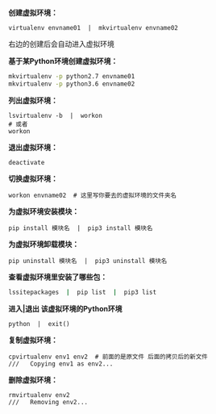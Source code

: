 **创建虚拟环境：**

```shell
virtualenv envname01  |  mkvirtualenv envname02 
```

右边的创建后会自动进入虚拟环境

**基于某Python环境创建虚拟环境：**

```bash
mkvirtualenv -p python2.7 envname01
mkvirtualenv -p python3.6 envname02
```

**列出虚拟环境：**

```shell
lsvirtualenv -b  |  workon
# 或者
workon
```

**退出虚拟环境：**

```shell
deactivate
```

**切换虚拟环境：**

```shell
workon envname02  # 这里写你要去的虚拟环境的文件夹名
```

**为虚拟环境安装模块：**

```shell
pip install 模块名  |  pip3 install 模块名
```

**为虚拟环境卸载模块：**

```shell
pip uninstall 模块名  |  pip3 uninstall 模块名
```

**查看虚拟环境里安装了哪些包：**

```sh
lssitepackages  |  pip list  |  pip3 list
```

**进入|退出 该虚拟环境的Python环境**

```shell
python  |  exit()
```

**复制虚拟环境：**

```shell
cpvirtualenv env1 env2  # 前面的是原文件 后面的拷贝后的新文件
///   Copying env1 as env2...
```

**删除虚拟环境：**

```shell
rmvirtualenv env2
///   Removing env2...
```